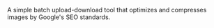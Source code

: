 A simple batch upload-download tool that optimizes and compresses images by Google's SEO standards.
